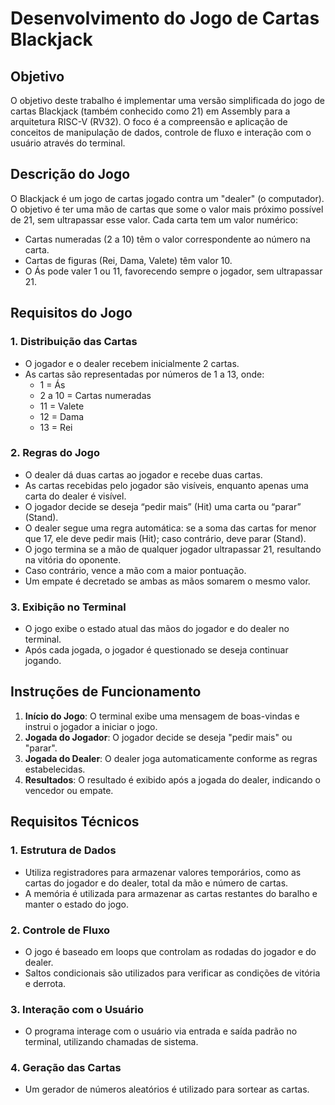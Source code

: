 # Desenvolvimento do Jogo de Cartas Blackjack

## Objetivo

O objetivo deste trabalho é implementar uma versão simplificada do jogo de cartas Blackjack (também conhecido como 21) em Assembly para a arquitetura RISC-V (RV32). O foco é a compreensão e aplicação de conceitos de manipulação de dados, controle de fluxo e interação com o usuário através do terminal.

## Descrição do Jogo

O Blackjack é um jogo de cartas jogado contra um "dealer" (o computador). O objetivo é ter uma mão de cartas que some o valor mais próximo possível de 21, sem ultrapassar esse valor. Cada carta tem um valor numérico:

- Cartas numeradas (2 a 10) têm o valor correspondente ao número na carta.
- Cartas de figuras (Rei, Dama, Valete) têm valor 10.
- O Ás pode valer 1 ou 11, favorecendo sempre o jogador, sem ultrapassar 21.

## Requisitos do Jogo

### 1. Distribuição das Cartas

- O jogador e o dealer recebem inicialmente 2 cartas.
- As cartas são representadas por números de 1 a 13, onde:
  - 1 = Ás
  - 2 a 10 = Cartas numeradas
  - 11 = Valete
  - 12 = Dama
  - 13 = Rei

### 2. Regras do Jogo

- O dealer dá duas cartas ao jogador e recebe duas cartas.
- As cartas recebidas pelo jogador são visíveis, enquanto apenas uma carta do dealer é visível.
- O jogador decide se deseja “pedir mais” (Hit) uma carta ou “parar” (Stand).
- O dealer segue uma regra automática: se a soma das cartas for menor que 17, ele deve pedir mais (Hit); caso contrário, deve parar (Stand).
- O jogo termina se a mão de qualquer jogador ultrapassar 21, resultando na vitória do oponente.
- Caso contrário, vence a mão com a maior pontuação.
- Um empate é decretado se ambas as mãos somarem o mesmo valor.

### 3. Exibição no Terminal

- O jogo exibe o estado atual das mãos do jogador e do dealer no terminal.
- Após cada jogada, o jogador é questionado se deseja continuar jogando.

## Instruções de Funcionamento

1. **Início do Jogo**: O terminal exibe uma mensagem de boas-vindas e instrui o jogador a iniciar o jogo.
2. **Jogada do Jogador**: O jogador decide se deseja "pedir mais" ou "parar".
3. **Jogada do Dealer**: O dealer joga automaticamente conforme as regras estabelecidas.
4. **Resultados**: O resultado é exibido após a jogada do dealer, indicando o vencedor ou empate.

## Requisitos Técnicos

### 1. Estrutura de Dados

- Utiliza registradores para armazenar valores temporários, como as cartas do jogador e do dealer, total da mão e número de cartas.
- A memória é utilizada para armazenar as cartas restantes do baralho e manter o estado do jogo.

### 2. Controle de Fluxo

- O jogo é baseado em loops que controlam as rodadas do jogador e do dealer.
- Saltos condicionais são utilizados para verificar as condições de vitória e derrota.

### 3. Interação com o Usuário

- O programa interage com o usuário via entrada e saída padrão no terminal, utilizando chamadas de sistema.

### 4. Geração das Cartas

- Um gerador de números aleatórios é utilizado para sortear as cartas.



